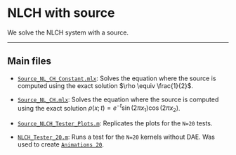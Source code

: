 # NLCH with source

We solve the NLCH system with a source. 

---
## Main files

* [`Source_NL_CH_Constant.mlx`](Source_NL_CH_Constant.mlx): Solves the equation where the source is computed using the exact solution $\rho \equiv \frac{1}{2}$.

* [`Source_NL_CH.mlx`](Source_NL_CH.mlx): Solves the equation where the source is computed using the exact solution $\rho(x;t) = e^{-t} \sin(2\pi x_1) \cos(2\pi x_2)$.

* [`Source_NLCH_Tester_Plots.m`](Source_NLCH_Tester_Plots.m): Replicates the plots for the `N=20` tests.

	
* [`NLCH_Tester_20.m`](NLCH_Tester_20.m): Runs a test for the `N=20` kernels without DAE. Was used to create [`Animations 20`](Animations%2020).